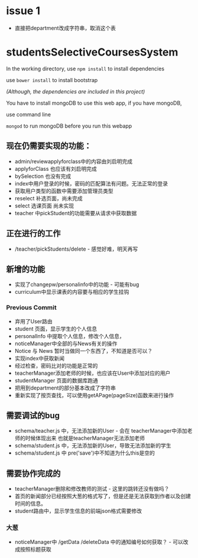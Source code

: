 # issue 1
* 直接把department改成字符串，取消这个表

# studentsSelectiveCoursesSystem

In the working directory, use
`npm install`
to install dependencies

use 
`bower install` 
to install bootstrap

*(Although, the dependencies are included in this project)*

You have to install mongoDB to use this web app, if you have mongoDB, 

use command line

`mongod`
to run mongoDB before you run this webapp

## 现在仍需要实现的功能：

* admin/reviewapplyforclass中的内容由刘启明完成
* applyforClass 也应该有刘启明完成
* bySelection 也没有完成
* index中用户登录的时候，密码的匹配算法有问题。无法正常的登录
* 获取用户类型的函数中需要添加管理员类型
* reselect 补选页面，尚未完成
* select 选课页面 尚未实现
* teacher 中pickStudent的功能需要从请求中获取数据


## 正在进行的工作
* /teacher/pickStudents/delete - 感觉好难，明天再写


## 新增的功能
* 实现了changepw/personalinfo中的功能 - 可能有bug
* curriculum中显示课表的内容要与相应的学生挂钩

### Previous Commit
* 弃用了User路由
* student 页面，显示学生的个人信息
* personalInfo 中提取个人信息，修改个人信息，
* noticeManager中全部的与News有关的操作
* Notice 与 News 暂时当做同一个东西了，不知道是否可以？
* 实现index中获取新闻
* 经过检查，密码比对的功能是正常的
* teacherManager添加老师的时候，也应该在User中添加对应的用户
* studentManager 页面的数据库跑通
* 把用到department的部分基本改成了字符串
* 重新实现了按页查找，可以使用getAPage(pageSize)函数来进行操作


## 需要调试的bug
* schema/teacher.js 中，无法添加新的User - 会在 teacherManager中添加老师的时候体现出来 也就是teacherManager无法添加老师
* schema/student.js 中，无法添加新的User，导致无法添加新的学生
* schema/student.js 中 pre('save')中不知道为什么this是空的


## 需要协作完成的
* teacherManager删除和修改教师的测试 - 这里的跳转还没有做吗？
* 首页的新闻部分已经按照大葱的格式写了，但是还是无法获取到作者以及创建时间的信息。
* student路由中，显示学生信息的前端json格式需要修改
### 大葱
* noticeManager中 /getData /deleteData 中的通知编号如何获取？ - 可以改成按照标题获取